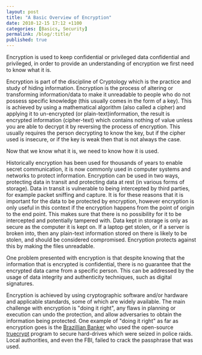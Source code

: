 ```yaml
---
layout: post
title: "A Basic Overview of Encryption"
date: 2010-12-15 17:12 +1100
categories: [Basics, Security]
permalink: /blog/:title/
published: true
---
```


Encryption is used to keep confidential  or privileged data confidential and privileged, in order to provide an understanding of encryption we first need to know what it is.

Encryption is part of the  discipline of Cryptology which is the practice and study of hiding information. Encryption is the process of altering or transforming information/data to make it unreadable to people who do not possess specific knowledge (this usually comes in the form of a key). This is achieved by using a mathematical algorithm (also called a cipher) and applying it to un-encrypted (or plain-text)information, the result is encrypted information (cipher-text) which contains nothing of value unless you are able to decrypt it by reversing the process of encryption. This usually requires the person decrypting to know the key, but if the cipher used is insecure, or if the key is weak then that is not always the case.

Now that we know what it is, we need to know how it is used.

Historically encryption has been used for thousands of years to enable secret communication, it is now commonly used in computer systems and networks to protect information. Encryption can be used in two ways, protecting data in transit and protecting data at rest (in various forms of storage). Data in transit is vulnerable to being intercepted by third parties, for example packet sniffing and capture. It is for these reasons that it is important for the data to be protected by encryption, however encryption is only useful in this context if the encryption happens from the point of origin to the end point. This makes sure that there is no possibility for it to be intercepted and potentially tampered with. Data kept in storage is only as secure as the computer it is kept on. If a laptop get stolen, or if a server is broken into, then any plain-text information stored on there is likely to be stolen, and should be considered compromised. Encryption protects against this by making the files unreadable.

One problem presented with encryption is that despite knowing that the information that is encrypted is confidential, there is no guarantee that the encrypted data came from a specific person. This can be addressed by the usage of data integrity and  authenticity techniques, such as digital signatures.

Encryption is achieved by using cryptographic software and/or hardware and applicable standards, some of which are widely available. The main challenge with encryption is "doing it right", any flaws in planning or execution can undo the protection, and allow adversaries to obtain the information being protected. One example of "doing it right" as far as encryption goes is the [Brazillian Banker][fbi-truecrypt] who used the open-source [truecrypt][truecrypt] program to secure hard-drives which were seized in police raids. Local authorities, and even the FBI, failed to crack the passphrase that was used.

[fbi-truecrypt]: https://news.techworld.com/security/3228701/fbi-hackers-fail-to-crack-truecrypt/
[truecrypt]:     http://www.truecrypt.org/
